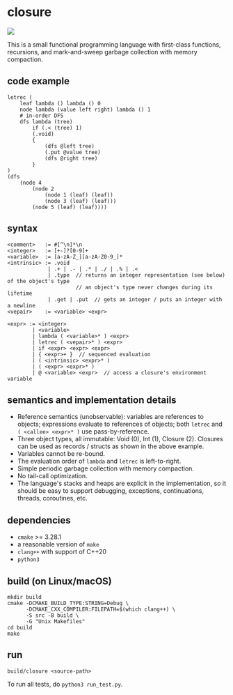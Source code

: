 # closure

![](https://github.com/sdingcn/closure/actions/workflows/auto-test.yml/badge.svg)

This is a small functional programming language with first-class functions,
recursions, and mark-and-sweep garbage collection with memory compaction.

## code example

```
letrec (
    leaf lambda () lambda () 0
    node lambda (value left right) lambda () 1
    # in-order DFS
    dfs lambda (tree)
        if (.< (tree) 1)
        (.void)
        {
            (dfs @left tree)
            (.put @value tree)
            (dfs @right tree)
        }
)
(dfs
    (node 4
        (node 2
            (node 1 (leaf) (leaf))
            (node 3 (leaf) (leaf)))
        (node 5 (leaf) (leaf))))
```

## syntax

```
<comment>   := #[^\n]*\n
<integer>   := [+-]?[0-9]+
<variable>  := [a-zA-Z_][a-zA-Z0-9_]*
<intrinsic> := .void
             | .+ | .- | .* | ./ | .% | .<
             | .type  // returns an integer representation (see below) of the object's type
                      // an object's type never changes during its lifetime
             | .get | .put  // gets an integer / puts an integer with a newline
<vepair>    := <variable> <expr>

<expr> := <integer>
        | <variable>
        | lambda ( <variable>* ) <expr>
        | letrec ( <vepair>* ) <expr>
        | if <expr> <expr> <expr>
        | { <expr>+ }  // sequenced evaluation
        | ( <intrinsic> <expr>* )
        | ( <expr> <expr>* )
        | @ <variable> <expr>  // access a closure's environment variable
```

## semantics and implementation details

+ Reference semantics (unobservable):
  variables are references to objects;
  expressions evaluate to references of objects;
  both `letrec` and `( <callee> <expr>* )` use pass-by-reference.
+ Three object types, all immutable: Void (0), Int (1), Closure (2).
  Closures can be used as records / structs as shown in the above example.
+ Variables cannot be re-bound.
+ The evaluation order of `lambda` and `letrec` is left-to-right.
+ Simple periodic garbage collection with memory compaction.
+ No tail-call optimization.
+ The language's stacks and heaps are explicit in the implementation,
  so it should be easy to support debugging, exceptions, continuations, threads, coroutines, etc.

## dependencies

+ `cmake` >= 3.28.1
+ a reasonable version of `make`
+ `clang++` with support of C++20
+ `python3`

## build (on Linux/macOS)

```
mkdir build
cmake -DCMAKE_BUILD_TYPE:STRING=Debug \
      -DCMAKE_CXX_COMPILER:FILEPATH=$(which clang++) \
      -S src -B build \
      -G "Unix Makefiles"
cd build
make
```

## run

```
build/closure <source-path>
```

To run all tests, do `python3 run_test.py`.
